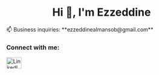 <h1 align="center">Hi 👋, I'm Ezzeddine</h1>
📫 Business inquiries: **ezzeddinealmansob@gmail.com**

<h3 align="left">Connect with me:</h3>

  <a href="https://www.linkedin.com/in/ezzeddine-almansoob/?lipi=urn%3Ali%3Apage%3Ad_flagship3_profile_view_base_contact_details%3BrGJvw9LLThGGEsY7r%2B3Gvw%3D%3D" target="_blank">
    <img align="center" src="https://raw.githubusercontent.com/rahuldkjain/github-profile-readme-generator/master/src/images/icons/Social/linked-in-alt.svg" alt="LinkedIn" height="30" width="40">
  </a>

